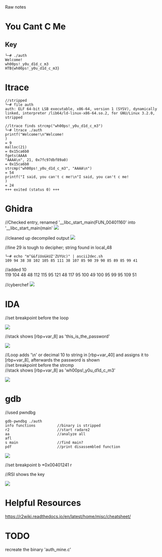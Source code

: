 Raw notes

# You Cant C Me

## Key
```
└─# ./auth
Welcome!
wh00ps!_y0u_d1d_c_m3     
HTB{wh00ps!_y0u_d1d_c_m3}
```

# ltrace
```
//stripped
└─# file auth               
auth: ELF 64-bit LSB executable, x86-64, version 1 (SYSV), dynamically linked, interpreter /lib64/ld-linux-x86-64.so.2, for GNU/Linux 3.2.0, stripped

//ltrace finds strcmp("wh00ps!_y0u_d1d_c_m3")
└─# ltrace ./auth
printf("Welcome!\n"Welcome!
)                                                                                                                                                 = 9
malloc(21)                                                                                                                                                           = 0x15ca6b0
fgets(AAAA
"AAAA\n", 21, 0x7fc97dbf89a0)                                                                                                                                  = 0x15ca6b0
strcmp("wh00ps!_y0u_d1d_c_m3", "AAAA\n")                                                                                                                             = 54
printf("I said, you can't c me!\n"I said, you can't c me!
)                                                                                                                                  = 24
+++ exited (status 0) +++
```

# Ghidra
//Checked entry, renamed '__libc_start_main(FUN_00401160' into '__libc_start_main(main'
![](ghidra01.png)

//cleaned up decompiled output
![](ghidra02.png)

//line 29 is tough to decipher; string found in local_48
```
└─# echo "m^&&fiUo&kUZ'ZUYUc)" | ascii2dec.sh 
109 94 38 38 102 105 85 111 38 107 85 90 39 90 85 89 85 99 41  
```
//added 10  
119 104 48 48 112 115 95 121 48 117 95 100 49 100 95 99 95 109 51  

//cyberchef
![](chef01.png)

# IDA
//set breakpoint before the loop

![](ida01.png)

//stack shows [rbp+var_8] as 'this_is_the_password'

![](ida02.png)

//Loop adds '\n' or decimal 10 to string in [rbp+var_40] and assigns it to [rbp+var_8], afterwards the password is shown  
//set breakpoint before the strcmp  
//stack shows [rbp+var_8] as 'wh00ps!_y0u_d1d_c_m3'  

![](ida03.png)

# gdb
//used pwndbg
```
gdb-pwndbg ./auth
info functions          //binary is stripped
r2                      //start radare2
aa                      //analyze all
afl
s main                  //find main?
pdf                     //print disassembled function
```
![](gdb01.png)

//set breakpoint
b *0x00401241
r

//RSI shows the key

![](gdb02.png)

# Helpful Resources
https://r2wiki.readthedocs.io/en/latest/home/misc/cheatsheet/

# TODO
recreate the binary 'auth_mine.c'


